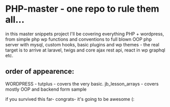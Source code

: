 # PHP-master - one repo to rule them all...

in this master snippets project I'll be covering everything PHP + wordpress, from simple php wp functions and conventions to full blown OOP php server with mysql, custom hooks, basic plugins and wp themes - the real target is to arrive at laravel, twigs and core ajax rest api, react in wp graphql etc.

## order of appearence:
WORDPRESS - tutplus - covers the very basic.
jb_lesson_arrays - covers mostly OOP and backend form sample

if you survived this far- congrats- it's going to be awesome (:

